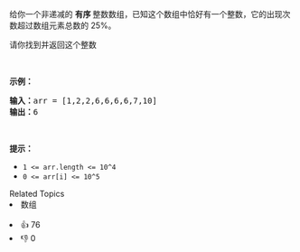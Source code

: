 <p>给你一个非递减的&nbsp;<strong>有序&nbsp;</strong>整数数组，已知这个数组中恰好有一个整数，它的出现次数超过数组元素总数的 25%。</p>

<p>请你找到并返回这个整数</p>

<p>&nbsp;</p>

<p><strong>示例：</strong></p>

<pre>
<strong>输入：</strong>arr = [1,2,2,6,6,6,6,7,10]
<strong>输出：</strong>6
</pre>

<p>&nbsp;</p>

<p><strong>提示：</strong></p>

<ul> 
 <li><code>1 &lt;= arr.length &lt;= 10^4</code></li> 
 <li><code>0 &lt;= arr[i] &lt;= 10^5</code></li> 
</ul>

<div><div>Related Topics</div><div><li>数组</li></div></div><br><div><li>👍 76</li><li>👎 0</li></div>